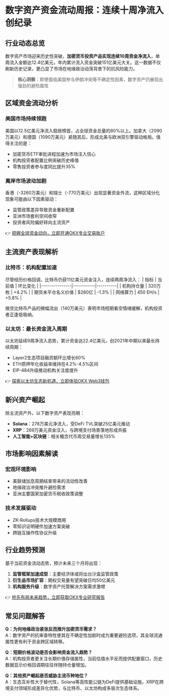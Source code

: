 # 数字资产资金流动周报：连续十周净流入创纪录

## 行业动态总览
数字资产市场迎来历史性突破，**加密货币投资产品实现连续10周资金净流入**，单周流入金额达12.4亿美元，年内累计流入资金突破151亿美元大关。这一数据不仅刷新历史记录，更凸显了市场在地缘政治动荡背景下的抗风险能力。

> **核心洞察**：即使面临美国参与伊朗冲突等不确定性因素，数字资产仍展现出强劲的避险属性

## 区域资金流动分析
### 美国市场持续领跑
美国以12.5亿美元净流入稳居榜首，占全球资金总量的80%以上。加拿大（2090万美元）和德国（1090万美元）紧随其后，形成北美与欧洲双引擎驱动格局。值得关注的是：
- 加密货币ETF审批进程加速为市场注入信心
- 机构投资者配置比例突破历史峰值
- 零售投资者参与度同比提升35%

### 离岸市场波动加剧
香港（-3260万美元）和瑞士（-770万美元）出现显著资金外流，这种区域分化现象可能由以下因素驱动：
- 监管政策差异导致资金重新配置
- 亚洲市场套利空间收窄
- 投资者风险偏好转向主流资产

👉 [把握全球资金动向，立即开通OKX专业交易账户](https://bit.ly/okx_welcome)

## 主流资产表现解析
### 比特币：机构配置加速
尽管经历价格回调，比特币仍获11亿美元资金注入，连续两周净流入：
| 指标          | 当前值    | 环比变化 |
|---------------|-----------|----------|
| 机构持仓量    | 320万枚   | +4.2%    |
| 期货未平仓名义价值 | $280亿   | -1.3%    |
| 网络算力      | 450 EH/s  | +5.8%    |

做空比特币产品的微幅流出（140万美元）表明市场短期看空情绪缓解，机构投资者正逢低吸纳。

### 以太坊：最长资金流入周期
以太坊延续9周净流入态势，累计资金达22.4亿美元，创2021年中期以来最长持续周期：
- Layer2生态项目融资额环比增长60%
- ETH质押年化收益率维持在4.2%-4.5%区间
- EIP-484升级推动机构关注度提升

👉 [探索以太坊生态新机遇，立即体验OKX Web3钱包](https://bit.ly/okx_welcome)

## 新兴资产崛起
除主流资产外，以下数字资产表现亮眼：
- **Solana**：278万美元净流入，受DeFi TVL突破25亿美元推动
- **XRP**：269万美元资金注入，与跨境支付场景落地形成共振
- **人工智能+区块链**：相关概念代币周交易量增长135%

## 市场影响因素解读
### 宏观环境影响
- 美联储加息周期结束带来的流动性改善
- 地缘政治冲突推升避险需求
- 亚洲主要国家加密货币税收政策调整

### 技术发展驱动
- ZK-Rollups技术大规模商用
- 零知识证明硬件加速方案突破
- 跨链互操作性协议升级

## 行业趋势预测
基于当前资金流动态势，预计未来三个月将出现：
1. **监管框架加速成型**：主要经济体或将出台沙盒监管政策
2. **衍生品市场扩容**：期权交易量有望突破日均50亿美元
3. **机构服务升级**：数字资产托管解决方案需求激增

👉 [抢先布局未来趋势，立即获取OKX专业研究报告](https://bit.ly/okx_welcome)

## 常见问题解答
**Q：为何地缘政治紧张反而推升加密货币需求？**  
A：数字资产的抗审查特性使其在不确定性加剧时成为重要避险选项，其全球流通属性更有利于资金跨区域转移。

**Q：短期价格波动是否会影响资金流入趋势？**  
A：机构投资者更关注长期价值存储属性，当前估值水平反而提供配置窗口，历史数据显示价格回调期往往伴随持仓量增加。

**Q：其他资产崛起是否威胁主流币种地位？**  
A：生态互补性大于替代性，Solana等高性能公链为DeFi提供基础设施，XRP在跨境支付领域形成差异化优势，与比特币、以太坊构成多层次生态体系。
